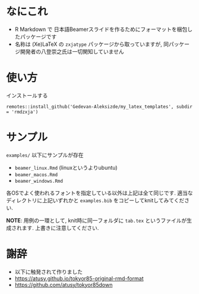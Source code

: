 # なにこれ

* R Markdown で 日本語Beamerスライドを作るためにフォーマットを梱包したパッケージです
* 名称は (Xe)LaTeX の `zxjatype` パッケージから取っていますが, 同パッケージ開発者の八登崇之氏は一切関知していません

# 使い方

インストールする

```
remotes::install_github('Gedevan-Aleksizde/my_latex_templates', subdir = 'rmdzxja')
```

# サンプル
`examples/` 以下にサンプルが存在


* `beamer_linux.Rmd` (linuxというよりubuntu)
* `beamer_macos.Rmd`
* `beamer_windows.Rmd`

各OSでよく使われるフォントを指定している以外は上記は全て同じです. 適当なディレクトリに上記いずれかと `examples.bib` をコピーしてknitしてみてください.

**NOTE**: 用例の一環として, knit時に同一フォルダに `tab.tex` というファイルが生成されます. 上書きに注意してください.

# 謝辞

* 以下に触発されて作りました
* https://atusy.github.io/tokyor85-original-rmd-format
* https://github.com/atusy/tokyor85down
